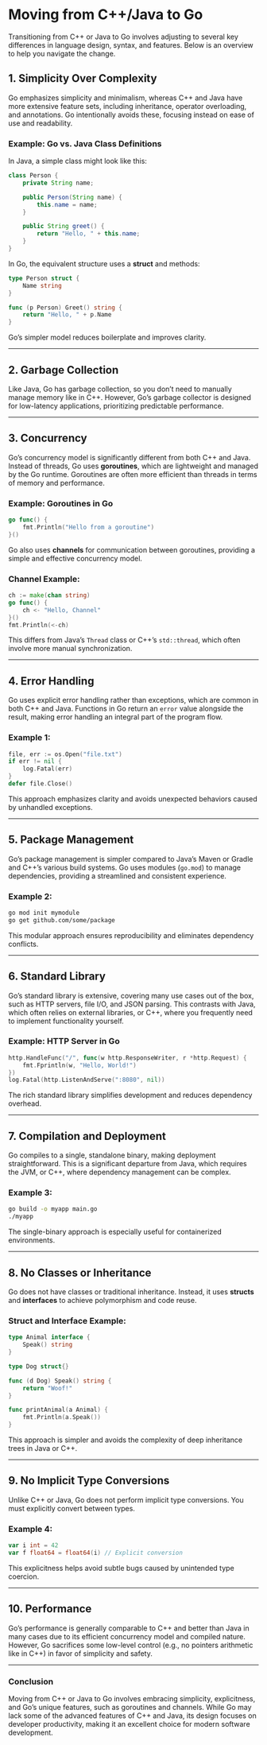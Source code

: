 # Moving from C++/Java to Go

Transitioning from C++ or Java to Go involves adjusting to several key differences in language design, syntax, and features. Below is an overview to help you navigate the change.

## 1. Simplicity Over Complexity
Go emphasizes simplicity and minimalism, whereas C++ and Java have more extensive feature sets, including inheritance, operator overloading, and annotations. Go intentionally avoids these, focusing instead on ease of use and readability.

### Example: Go vs. Java Class Definitions
In Java, a simple class might look like this:
```java  
class Person {  
    private String name;  

    public Person(String name) {  
        this.name = name;  
    }  

    public String greet() {  
        return "Hello, " + this.name;  
    }  
}  
```  

In Go, the equivalent structure uses a **struct** and methods:
```go  
type Person struct {  
    Name string  
}  

func (p Person) Greet() string {  
    return "Hello, " + p.Name  
}  
```  

Go’s simpler model reduces boilerplate and improves clarity.

---

## 2. Garbage Collection
Like Java, Go has garbage collection, so you don’t need to manually manage memory like in C++. However, Go’s garbage collector is designed for low-latency applications, prioritizing predictable performance.

---

## 3. Concurrency
Go’s concurrency model is significantly different from both C++ and Java. Instead of threads, Go uses **goroutines**, which are lightweight and managed by the Go runtime. Goroutines are often more efficient than threads in terms of memory and performance.

### Example: Goroutines in Go
```go  
go func() {  
    fmt.Println("Hello from a goroutine")  
}()  
```  

Go also uses **channels** for communication between goroutines, providing a simple and effective concurrency model.

### Channel Example:
```go  
ch := make(chan string)  
go func() {  
    ch <- "Hello, Channel"  
}()  
fmt.Println(<-ch)  
```  

This differs from Java’s `Thread` class or C++’s `std::thread`, which often involve more manual synchronization.

---

## 4. Error Handling
Go uses explicit error handling rather than exceptions, which are common in both C++ and Java. Functions in Go return an `error` value alongside the result, making error handling an integral part of the program flow.

### Example 1:
```go  
file, err := os.Open("file.txt")  
if err != nil {  
    log.Fatal(err)  
}  
defer file.Close()  
```  

This approach emphasizes clarity and avoids unexpected behaviors caused by unhandled exceptions.

---

## 5. Package Management
Go’s package management is simpler compared to Java’s Maven or Gradle and C++’s various build systems. Go uses modules (`go.mod`) to manage dependencies, providing a streamlined and consistent experience.

### Example 2:
```sh  
go mod init mymodule  
go get github.com/some/package  
```  

This modular approach ensures reproducibility and eliminates dependency conflicts.

---

## 6. Standard Library
Go’s standard library is extensive, covering many use cases out of the box, such as HTTP servers, file I/O, and JSON parsing. This contrasts with Java, which often relies on external libraries, or C++, where you frequently need to implement functionality yourself.

### Example: HTTP Server in Go
```go  
http.HandleFunc("/", func(w http.ResponseWriter, r *http.Request) {  
    fmt.Fprintln(w, "Hello, World!")  
})  
log.Fatal(http.ListenAndServe(":8080", nil))  
```  

The rich standard library simplifies development and reduces dependency overhead.

---

## 7. Compilation and Deployment
Go compiles to a single, standalone binary, making deployment straightforward. This is a significant departure from Java, which requires the JVM, or C++, where dependency management can be complex.

### Example 3:
```sh  
go build -o myapp main.go  
./myapp  
```  

The single-binary approach is especially useful for containerized environments.

---

## 8. No Classes or Inheritance
Go does not have classes or traditional inheritance. Instead, it uses **structs** and **interfaces** to achieve polymorphism and code reuse.

### Struct and Interface Example:
```go  
type Animal interface {  
    Speak() string  
}  

type Dog struct{}  

func (d Dog) Speak() string {  
    return "Woof!"  
}  

func printAnimal(a Animal) {  
    fmt.Println(a.Speak())  
}  
```  

This approach is simpler and avoids the complexity of deep inheritance trees in Java or C++.

---

## 9. No Implicit Type Conversions
Unlike C++ or Java, Go does not perform implicit type conversions. You must explicitly convert between types.

### Example 4:
```go  
var i int = 42  
var f float64 = float64(i) // Explicit conversion  
```  

This explicitness helps avoid subtle bugs caused by unintended type coercion.

---

## 10. Performance
Go’s performance is generally comparable to C++ and better than Java in many cases due to its efficient concurrency model and compiled nature. However, Go sacrifices some low-level control (e.g., no pointers arithmetic like in C++) in favor of simplicity and safety.

---

### Conclusion
Moving from C++ or Java to Go involves embracing simplicity, explicitness, and Go’s unique features, such as goroutines and channels. While Go may lack some of the advanced features of C++ and Java, its design focuses on developer productivity, making it an excellent choice for modern software development.  